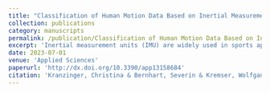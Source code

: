 ```yaml
---
title: "Classification of Human Motion Data Based on Inertial Measurement Units in Sports: A Scoping Review"
collection: publications
category: manuscripts
permalink: /publication/Classification of Human Motion Data Based on Inertial Measurement Units in Sports A Scoping Review.md
excerpt: 'Inertial measurement units (IMU) are widely used in sports applications to digitise human motion by measuring acceleration and rotational velocity in three-dimensional space. A common machine learning problem is the classification of human motion primitives from IMU data. In order to investigate the classification methods used in the existing literature and to analyse whether and how the time-dependent data structure is considered in the classification process of motion data analysis in sports, a scoping review was conducted. Based on a keyword search, articles from 2010 to 2021 were extracted, and 93 articles were relevant for data extraction. Over- and undersampling of data and data augmentation techniques were rarely used. The classification methods applied can be divided into three main branches: classic machine learning and deep learning models, threshold-based approaches, and dynamic time warping. The most often applied algorithms were support vector machines (SVM), followed by neural networks and k-nearest neighbours. In comparative works, when more than one classifier was applied, random forests, neural networks, boosting models and SVM were found to be the methods that achieved the highest accuracy. If the time-dependent data structure was taken into account, it was incorporated either within the models, for example, by using long-short-term memory models or within the feature calculation step by using rolling windows with an overlap, which was the most common method of considering the time dependency of the IMU data.'
date: 2023-07-01
venue: 'Applied Sciences'
paperurl: 'http://dx.doi.org/10.3390/app13158684'
citation: 'Kranzinger, Christina & Bernhart, Severin & Kremser, Wolfgang & Venek, Verena & Rieser, Harald & Mayr, Sebastian & Kranzinger, Stefan. (2023). Classification of Human Motion Data Based on Inertial Measurement Units in Sports: A Scoping Review. Applied Sciences. 13. 8684. 10.3390/app13158684.'
---
```



